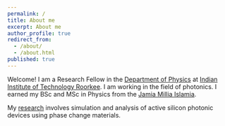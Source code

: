 ```yaml
---
permalink: /
title: About me
excerpt: About me
author_profile: true
redirect_from:
  - /about/
  - /about.html
published: true
---
```


Welcome! I am a Research Fellow in the
[Department of Physics](https://www.iitr.ac.in/) at
[Indian Institute of Technology Roorkee](https://www.iitr.ac.in/). I am working in the field of photonics. I earned
my BSc and MSc in Physics from the
[Jamia Millia Islamia](https://www.jmi.ac.in/).

My [research](research) involves
simulation and analysis of active silicon photonic devices using phase change materials. 
